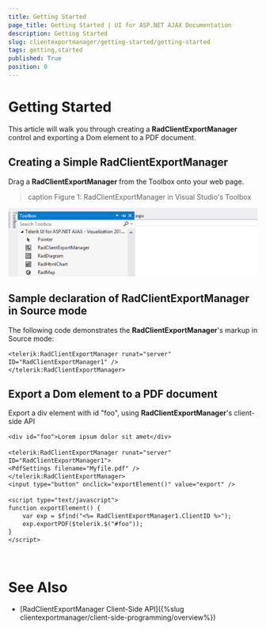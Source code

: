 ```yaml
---
title: Getting Started
page_title: Getting Started | UI for ASP.NET AJAX Documentation
description: Getting Started
slug: clientexportmanager/getting-started/getting-started
tags: getting,started
published: True
position: 0
---
```


# Getting Started



This article will walk you through creating a **RadClientExportManager** control and exporting a Dom element to a PDF document.

## Creating a Simple RadClientExportManager

Drag a **RadClientExportManager** from the Toolbox onto your web page.
>caption Figure 1: RadClientExportManager in Visual Studio's Toolbox

![clientexportmanager-getting-started](images/clientexportmanager-getting-started.png)

## Sample declaration of RadClientExportManager in Source mode

The following code demonstrates the **RadClientExportManager**'s markup in Source mode:

````ASPNET
<telerik:RadClientExportManager runat="server" ID="RadClientExportManager1" />
</telerik:RadClientExportManager>
````



## Export a Dom element to a PDF document

Export a div element with id "foo", using **RadClientExportManager**'s client-side API

````ASPNET
<div id="foo">Lorem ipsum dolor sit amet</div>

<telerik:RadClientExportManager runat="server" ID="RadClientExportManager1">
<PdfSettings filename="Myfile.pdf" />
</telerik:RadClientExportManager>
<input type="button" onclick="exportElement()" value="export" />

<script type="text/javascript">
function exportElement() {
	var exp = $find("<%= RadClientExportManager1.ClientID %>");
	exp.exportPDF($telerik.$("#foo"));
}
</script>
	
	
````



# See Also

 * [RadClientExportManager Client-Side API]({%slug clientexportmanager/client-side-programming/overview%})
